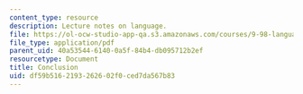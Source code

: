 ```yaml
---
content_type: resource
description: Lecture notes on language.
file: https://ol-ocw-studio-app-qa.s3.amazonaws.com/courses/9-98-language-and-mind-january-iap-2003/df59b5162193262602f0ced7da567b83_lecture_note_2.pdf
file_type: application/pdf
parent_uid: 40a53544-6140-0a5f-84b4-db095712b2ef
resourcetype: Document
title: Conclusion
uid: df59b516-2193-2626-02f0-ced7da567b83
---
```

